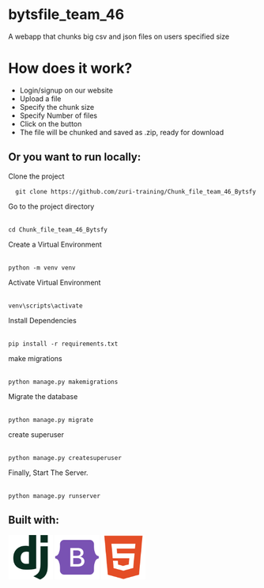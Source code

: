 # bytsfile_team_46

A webapp that chunks big csv and json files on users specified size

<h1>How does it work?</h1>
<ul style="text-align: center ,">
<li>Login/signup on our website </li>
<li>Upload a file</li>
<li>Specify the chunk size</li>
<li>Specify Number of files</li>
<li>Click on the button</li>
<li>The file will be chunked and saved as .zip, ready for download</li>
</ul>

<h2>Or you want to run locally:</h2>

Clone the project

```
  git clone https://github.com/zuri-training/Chunk_file_team_46_Bytsfy
```

Go to the project directory
```

cd Chunk_file_team_46_Bytsfy

```

Create a Virtual Environment

```

python -m venv venv

```

Activate Virtual Environment

```

venv\scripts\activate

```

Install Dependencies

```

pip install -r requirements.txt

```

make migrations

```

python manage.py makemigrations

```

Migrate the database

```

python manage.py migrate

```

create superuser

```

python manage.py createsuperuser

```

Finally, Start The Server.

```

python manage.py runserver

```

<h2>Built with:</h2>

 <img src="https://github.com/devicons/devicon/blob/master/icons/django/django-plain.svg" title="Django" alt="Django" width="90" height="90"/>
 <img src="https://github.com/devicons/devicon/blob/master/icons/bootstrap/bootstrap-plain.svg" title="Django" alt="Django" width="90" height="90"/>
 <img src="https://github.com/devicons/devicon/blob/master/icons/html5/html5-plain.svg" title="Django" alt="Django" width="90" height="90"/>
